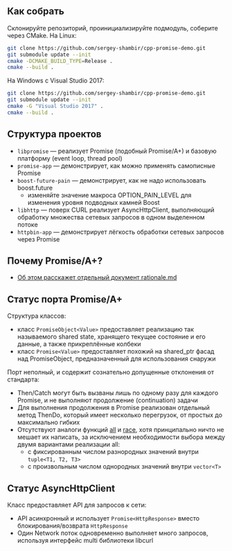 ## Как собрать

Склонируйте репозиторий, проинициализируйте подмодуль, соберите через CMake. На Linux:

```bash
git clone https://github.com/sergey-shambir/cpp-promise-demo.git
git submodule update --init
cmake -DCMAKE_BUILD_TYPE=Release .
cmake --build .
```

На Windows с Visual Studio 2017:

```bash
git clone https://github.com/sergey-shambir/cpp-promise-demo.git
git submodule update --init
cmake -G "Visual Studio 2017" .
cmake --build .
```

## Структура проектов

- `libpromise` &mdash; реализует Promise (подобный Promise/A+) и базовую платформу (event loop, thread pool)
- `promise-app` &mdash; демонстрирует, как можно применять самописные Promise
- `boost-future-pain` &mdash; демонстрирует, как не надо использовать boost.future
    - изменяйте значение макроса OPTION_PAIN_LEVEL для изменения уровня подводных камней Boost
- `libhttp` &mdash; поверх CURL реализует AsyncHttpClient, выполняющий обработку множества сетевых запросов в одном выделенном потоке
- `httpbin-app` &mdash; демонстрирует лёгкость обработки сетевых запросов через Promise

## Почему Promise/A+?

- [Об этом расскажет отдельный документ rationale.md](docs/rationale.md)

## Статус порта Promise/A+

Структура классов:

- класс `PromiseObject<Value>` предоставляет реализацию так называемого shared state, хранящего текущее состояние и его данные, а также прикреплённые колбеки
- класс `Promise<Value>` предоставляет похожий на shared_ptr фасад над PromiseObject, предназначенный для использования снаружи

Порт неполный, и содержит сознательно допущенные отклонения от стандарта:

- Then/Catch могут быть вызваны лишь по одному разу для каждого Promise, и не выполняют продолжение (continuation) задачи
- Для выполнения продолжения в Promise реализован отдельный метод ThenDo, который имеет несколько перегрузок, от простых до максимально гибких
- Отсутствуют аналоги функций [all](https://developer.mozilla.org/ru/docs/Web/JavaScript/Reference/Global_Objects/Promise/all) и [race](https://developer.mozilla.org/ru/docs/Web/JavaScript/Reference/Global_Objects/Promise/race), хотя принципально ничто не мешает их написать, за исключением необходимости выбора между двумя вариантами реализации all:
    - с фиксированным числом разнородных значений внутри `tuple<T1, T2, T3>`
    - с произвольным числом однородных значений внутри `vector<T>`

## Статус AsyncHttpClient

Класс предоставляет API для запросов к сети:

- API асинхронный и использует `Promise<HttpResponse>` вместо блокирования/возврата `HttpResponse`
- Один Network поток одновременно выполняет много запросов, используя интерфейс multi библиотеки libcurl

